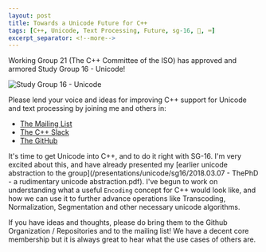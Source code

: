 ```yaml
---
layout: post
title: Towards a Unicode Future for C++
tags: [C++, Unicode, Text Processing, Future, sg-16, 🤝, ⌨️]
excerpt_separator: <!--more-->
---
```


Working Group 21 (The C++ Committee of the ISO) has approved and armored Study Group 16 - Unicode!

<!--more-->

![Study Group 16 - Unicode](https://avatars0.githubusercontent.com/u/37915533?s=200&v=4)

Please lend your voice and ideas for improving C++ support for Unicode and text processing by joining me and others in:


- [The Mailing List](http://www.open-std.org/mailman/listinfo/unicode)
- [The C++ Slack](https://cpplang.slack.com/messages/sg16-unicode)
- [The GitHub](https://github.com/sg16-unicode)

It's time to get Unicode into C++, and to do it right with SG-16. I'm very excited about this, and have already presented my [earlier unicode abstraction to the group](/presentations/unicode/sg16/2018.03.07 - ThePhD - a rudimentary unicode abstraction.pdf). I've begun to work on understanding what a useful `Encoding` concept for C++ would look like, and how we can use it to further advance operations like Transcoding, Normalization, Segmentation and other necessary unicode algorithms.

If you have ideas and thoughts, please do bring them to the Github Organization / Repositories and to the mailing list! We have a decent core membership but it is always great to hear what the use cases of others are.
